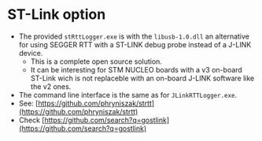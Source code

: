 # ST-Link option

- The provided `stRttLogger.exe` is with the `libusb-1.0.dll` an alternative for using SEGGER RTT with a ST-LINK debug probe instead of a J-LINK device.
  - This is a complete open source solution.
  - It can be interesting for STM NUCLEO boards with a v3 on-board ST-Link wich is not replaceble with an on-board J-LINK software like the v2 ones.
- The command line interface is the same as for `JLinkRTTLogger.exe`.
- See: [https://github.com/phryniszak/strtt](https://github.com/phryniszak/strtt)
- Check [https://github.com/search?q=gostlink](https://github.com/search?q=gostlink)
